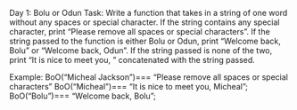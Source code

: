 Day 1: Bolu or Odun
Task:
Write a function that takes in a string of one word without any spaces or special character. If the string contains any special character, print “Please remove all spaces or special characters”. If the string passed to the function is either Bolu or Odun, print “Welcome back, Bolu” or “Welcome back, Odun”. If the string passed is none of the two, print “It is nice to meet you, ” concatenated with the string passed.

Example:
BoO(“Micheal Jackson”)=== “Please remove all spaces or special characters”
BoO(“Micheal”)=== “It is nice to meet you, Micheal”;
BoO(“Bolu”)=== “Welcome back, Bolu”;
